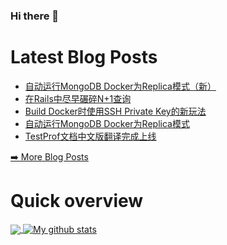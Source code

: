 ### Hi there 👋

<!--
**xfyuan/xfyuan** is a ✨ _special_ ✨ repository because its `README.md` (this file) appears on your GitHub profile.

Here are some ideas to get you started:

- 🔭 I’m currently working on ...
- 🌱 I’m currently learning ...
- 👯 I’m looking to collaborate on ...
- 🤔 I’m looking for help with ...
- 💬 Ask me about ...
- 📫 How to reach me: ...
- 😄 Pronouns: ...
- ⚡ Fun fact: ...
-->

# Latest Blog Posts
<!-- BLOG-POST-LIST:START -->
- [自动运行MongoDB Docker为Replica模式（新）](http://xfyuan.github.io/2020/11/auto-run-mongodb-docker-in-replica-mode-update/)
- [在Rails中尽早碾碎N+1查询](http://xfyuan.github.io/2020/10/squash-n-plus-one-queries-in-rails/)
- [Build Docker时使用SSH Private Key的新玩法](http://xfyuan.github.io/2020/10/build-docker-with-private-ssh-key/)
- [自动运行MongoDB Docker为Replica模式](http://xfyuan.github.io/2020/09/auto-run-mongodb-docker-in-replica-mode/)
- [TestProf文档中文版翻译完成上线](http://xfyuan.github.io/2020/08/testprof-chinese-doc-is-online/)
<!-- BLOG-POST-LIST:END -->
<p><a href="https://xfyuan.github.io/">➡️ More Blog Posts</a></p>

# Quick overview
<a href="https://github.com/anuraghazra/github-readme-stats">
  <!-- Change the `github-readme-stats.anuraghazra1.vercel.app` to `github-readme-stats.vercel.app`  -->
  <img align="center" src="https://github-readme-stats.anuraghazra1.vercel.app/api/top-langs/?username=xfyuan" />
</a>
<a href="https://github.com/anuraghazra/github-readme-stats">
  <img align="center" src="https://github-readme-stats.anuraghazra1.vercel.app/api?username=xfyuan&show_icons=true&line_height=27" alt="My github stats" />
</a>  
